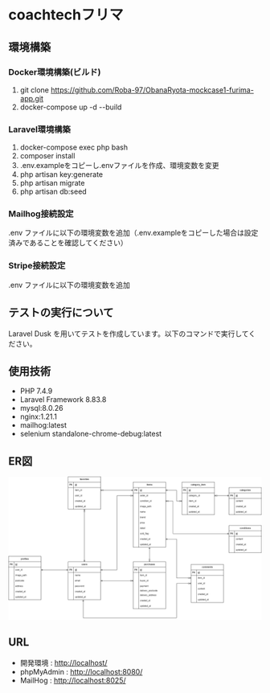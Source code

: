# coachtechフリマ

## 環境構築

### Docker環境構築(ビルド)
1. git clone https://github.com/Roba-97/ObanaRyota-mockcase1-furima-app.git
2. docker-compose up -d --build

### Laravel環境構築
1. docker-compose exec php bash
2. composer install
3. .env.exampleをコピーし.envファイルを作成、環境変数を変更
4. php artisan key:generate
5. php artisan migrate
6. php artisan db:seed

### Mailhog接続設定
.env ファイルに以下の環境変数を追加（.env.exampleをコピーした場合は設定済みであることを確認してください）

### Stripe接続設定
.env ファイルに以下の環境変数を追加


## テストの実行について
Laravel Dusk を用いてテストを作成しています。以下のコマンドで実行してください。 



## 使用技術
- PHP 7.4.9
- Laravel Framework 8.83.8
- mysql:8.0.26
- nginx:1.21.1
- mailhog:latest
- selenium standalone-chrome-debug:latest

## ER図
![ER図](/src/er-diagram.drawio.png)

## URL
- 開発環境 : [http://localhost/](http://localhost/ )
- phpMyAdmin : [http://localhost:8080/](http://localhost:8080/)
- MailHog : [http://localhost:8025/](http://localhost:8025/)
